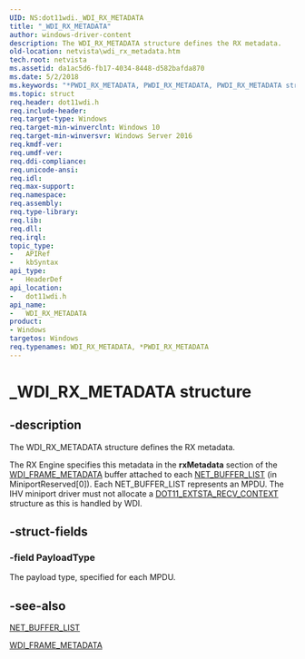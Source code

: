 ```yaml
---
UID: NS:dot11wdi._WDI_RX_METADATA
title: "_WDI_RX_METADATA"
author: windows-driver-content
description: The WDI_RX_METADATA structure defines the RX metadata.
old-location: netvista\wdi_rx_metadata.htm
tech.root: netvista
ms.assetid: da1ac5d6-fb17-4034-8448-d582bafda870
ms.date: 5/2/2018
ms.keywords: "*PWDI_RX_METADATA, PWDI_RX_METADATA, PWDI_RX_METADATA structure pointer [Network Drivers Starting with Windows Vista], WDI_RX_METADATA, WDI_RX_METADATA structure [Network Drivers Starting with Windows Vista], _WDI_RX_METADATA, dot11wdi/PWDI_RX_METADATA, dot11wdi/WDI_RX_METADATA, netvista.wdi_rx_metadata, netvista.wifi_rx_metadata"
ms.topic: struct
req.header: dot11wdi.h
req.include-header: 
req.target-type: Windows
req.target-min-winverclnt: Windows 10
req.target-min-winversvr: Windows Server 2016
req.kmdf-ver: 
req.umdf-ver: 
req.ddi-compliance: 
req.unicode-ansi: 
req.idl: 
req.max-support: 
req.namespace: 
req.assembly: 
req.type-library: 
req.lib: 
req.dll: 
req.irql: 
topic_type:
-	APIRef
-	kbSyntax
api_type:
-	HeaderDef
api_location:
-	dot11wdi.h
api_name:
-	WDI_RX_METADATA
product:
- Windows
targetos: Windows
req.typenames: WDI_RX_METADATA, *PWDI_RX_METADATA
---
```


# _WDI_RX_METADATA structure


## -description


The 
  WDI_RX_METADATA structure defines the RX metadata.

The RX Engine specifies this metadata in the <b>rxMetadata</b> section of the <a href="https://msdn.microsoft.com/library/windows/hardware/dn897827">WDI_FRAME_METADATA</a> buffer attached to each <a href="https://msdn.microsoft.com/library/windows/hardware/ff568388">NET_BUFFER_LIST</a> (in MiniportReserved[0]). Each NET_BUFFER_LIST represents an MPDU.  The IHV miniport driver must not allocate a <a href="https://msdn.microsoft.com/library/windows/hardware/ff548626">DOT11_EXTSTA_RECV_CONTEXT</a> structure as this is handled by WDI.


## -struct-fields




### -field PayloadType

The payload type, specified for each MPDU.


## -see-also




<a href="https://msdn.microsoft.com/library/windows/hardware/ff568388">NET_BUFFER_LIST</a>



<a href="https://msdn.microsoft.com/library/windows/hardware/dn897827">WDI_FRAME_METADATA</a>
 

 

